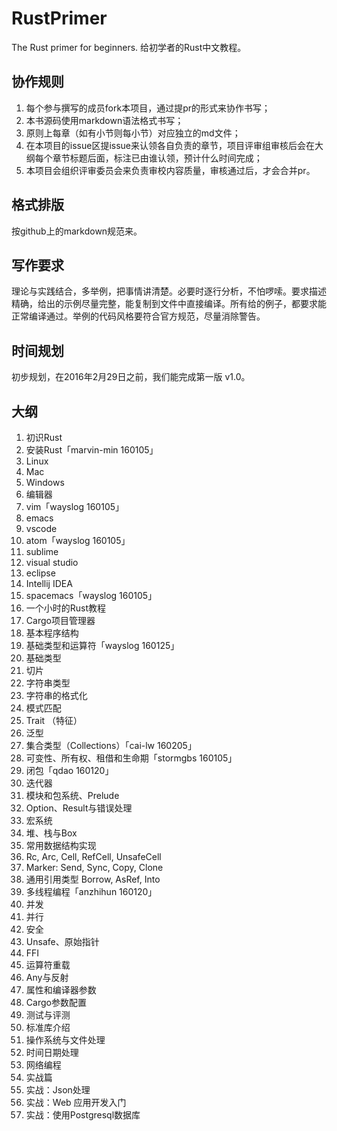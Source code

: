 # RustPrimer
The Rust primer for beginners.
给初学者的Rust中文教程。

## 协作规则

1. 每个参与撰写的成员fork本项目，通过提pr的形式来协作书写；
2. 本书源码使用markdown语法格式书写；
3. 原则上每章（如有小节则每小节）对应独立的md文件；
4. 在本项目的issue区提issue来认领各自负责的章节，项目评审组审核后会在大纲每个章节标题后面，标注已由谁认领，预计什么时间完成；
5. 本项目会组织评审委员会来负责审校内容质量，审核通过后，才会合并pr。

## 格式排版

按github上的markdown规范来。

## 写作要求

理论与实践结合，多举例，把事情讲清楚。必要时逐行分析，不怕啰嗦。要求描述精确，给出的示例尽量完整，能复制到文件中直接编译。所有给的例子，都要求能正常编译通过。举例的代码风格要符合官方规范，尽量消除警告。

## 时间规划

初步规划，在2016年2月29日之前，我们能完成第一版 v1.0。


## 大纲

1. 初识Rust
2. 安装Rust「marvin-min 160105」
  1. Linux
  2. Mac
  3. Windows
3. 编辑器
  1. vim「wayslog 160105」
  2. emacs
  3. vscode
  4. atom「wayslog 160105」
  5. sublime
  6. visual studio
  7. eclipse
  8. Intellij IDEA
  9. spacemacs「wayslog 160105」
4. 一个小时的Rust教程
5. Cargo项目管理器
6. 基本程序结构
7. 基础类型和运算符「wayslog 160125」
  1. 基础类型
  2. 切片
  3. 字符串类型
  4. 字符串的格式化
9. 模式匹配
10. Trait （特征）
11. 泛型
12. 集合类型（Collections）「cai-lw 160205」
11. 可变性、所有权、租借和生命期「stormgbs 160105」
13. 闭包「qdao 160120」
14. 迭代器
15. 模块和包系统、Prelude
16. Option、Result与错误处理
17. 宏系统
24. 堆、栈与Box
25. 常用数据结构实现
18. Rc, Arc, Cell, RefCell, UnsafeCell
19. Marker: Send, Sync, Copy, Clone
20. 通用引用类型 Borrow, AsRef, Into
21. 多线程编程「anzhihun 160120」
22. 并发
23. 并行
26. 安全
27. Unsafe、原始指针
28. FFI
29. 运算符重载
30. Any与反射
31. 属性和编译器参数
32. Cargo参数配置
32. 测试与评测
33. 标准库介绍
  1. 操作系统与文件处理
  2. 时间日期处理
  3. 网络编程
34. 实战篇
  1. 实战：Json处理
  2. 实战：Web 应用开发入门
  3. 实战：使用Postgresql数据库
